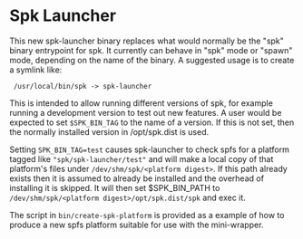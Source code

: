 # Spk Launcher

This new spk-launcher binary replaces what would normally be the "spk"
binary entrypoint for spk. It currently can behave in "spk" mode or "spawn"
mode, depending on the name of the binary. A suggested usage is to create
a symlink like:

     /usr/local/bin/spk -> spk-launcher

This is intended to allow running different versions of spk, for
example running a development version to test out new features. A user
would be expected to set `$SPK_BIN_TAG` to the name of a version. If this is
not set, then the normally installed version in /opt/spk.dist is used.

Setting `SPK_BIN_TAG=test` causes spk-launcher to check spfs for a platform
tagged like `"spk/spk-launcher/test"` and will make a local copy of that
platform's files under `/dev/shm/spk/<platform digest>`. If this path already
exists then it is assumed to already be installed and the overhead of
installing it is skipped. It will then set $SPK_BIN_PATH to
`/dev/shm/spk/<platform digest>/opt/spk.dist/spk` and exec it.

The script in `bin/create-spk-platform` is provided as a example of how to
produce a new spfs platform suitable for use with the mini-wrapper.
